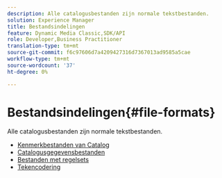 ```yaml
---
description: Alle catalogusbestanden zijn normale tekstbestanden.
solution: Experience Manager
title: Bestandsindelingen
feature: Dynamic Media Classic,SDK/API
role: Developer,Business Practitioner
translation-type: tm+mt
source-git-commit: f6c97606d7a4209427316d7367013ad9585a5cae
workflow-type: tm+mt
source-wordcount: '37'
ht-degree: 0%

---
```



# Bestandsindelingen{#file-formats}

Alle catalogusbestanden zijn normale tekstbestanden.

* [Kenmerkbestanden van Catalog](r-catalog-attribute-files.md)
* [Catalogusgegevensbestanden](r-catalog-data-files.md)
* [Bestanden met regelsets](r-rule-set-files.md)
* [Tekencodering](r-is-cat-character-encoding.md)
